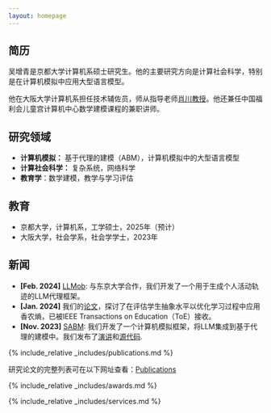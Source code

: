```yaml
---
layout: homepage
---
```


## 简历

吴增青是京都大学计算机系硕士研究生。他的主要研究方向是计算社会科学，特别是在计算机模拟中应用大型语言模型。

他在大阪大学计算机系担任技术辅佐员，师从指导老师[肖川教授](https://sites.google.com/site/chuanxiao1983/home)。他还兼任中国福利会儿童宫计算机中心数学建模课程的兼职讲师。

## 研究领域

- **计算机模拟：** 基于代理的建模（ABM），计算机模拟中的大型语言模型
- **计算社会科学：** 复杂系统，网络科学
- **教育学**：数学建模，教学与学习评估

## 教育
- 京都大学，计算机系，工学硕士，2025年（预计）
- 大阪大学，社会学系，社会学学士，2023年

## 新闻

- **[Feb. 2024]** [LLMob](https://arxiv.org/abs/2402.14744): 与东京大学合作，我们开发了一个用于生成个人活动轨迹的LLM代理框架。
- **[Jan. 2024]** 我们的[论文](https://drive.google.com/file/d/1OHINx0XsqTKS-rHOJCTqdY8Cz664Beez/view)，探讨了在评估学生抽象水平以优化学习过程中应用香农熵，已被IEEE Transactions on Education（ToE）接收。
- **[Nov. 2023]** [SABM](https://arxiv.org/abs/2311.06330): 我们开发了一个计算机模拟框架，将LLM集成到基于代理的建模中。我们发布了[演讲](https://docs.google.com/presentation/d/1GqLjlsjfaN-sbNvLENkAnx8OMlSgeUcz/edit?usp=sharing&ouid=110669723869294635935&rtpof=true&sd=true)和[源代码](https://github.com/Roihn/SABM).

{% include_relative _includes/publications.md %}

研究论文的完整列表可在以下网址查看：[Publications](./assets/files/Publication_List_Zengqing_Wu.pdf)

{% include_relative _includes/awards.md %}

{% include_relative _includes/services.md %}
